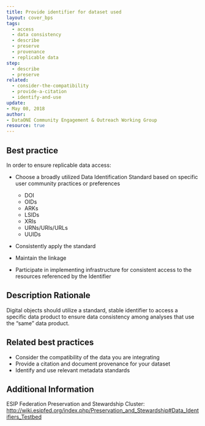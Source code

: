 ```yaml
---
title: Provide identifier for dataset used
layout: cover_bps
tags:
  - access
  - data consistency
  - describe
  - preserve
  - provenance
  - replicable data
step:
  - describe
  - preserve
related:
  - consider-the-compatibility
  - provide-a-citation
  - identify-and-use
update:
- May 08, 2018
author:
- DataONE Community Engagement & Outreach Working Group
resource: true
---
```


## Best practice

In order to ensure replicable data access:

- Choose a broadly utilized Data Identification Standard based on specific user community practices or preferences
  - DOI
  - OIDs
  - ARKs
  - LSIDs
  - XRIs
  - URNs/URIs/URLs
  - UUIDs

- Consistently apply the standard

- Maintain the linkage

- Participate in implementing infrastructure for consistent access to the resources referenced by the Identifier

## Description Rationale

Digital objects should utilize a standard, stable identifier to access a specific data product to ensure data consistency among analyses that use the “same” data product.

## Related best practices

- Consider the compatibility of the data you are integrating
- Provide a citation and document provenance for your dataset
- Identify and use relevant metadata standards

## Additional Information

ESIP Federation Preservation and Stewardship Cluster: http://wiki.esipfed.org/index.php/Preservation_and_Stewardship#Data_Identifiers_Testbed
